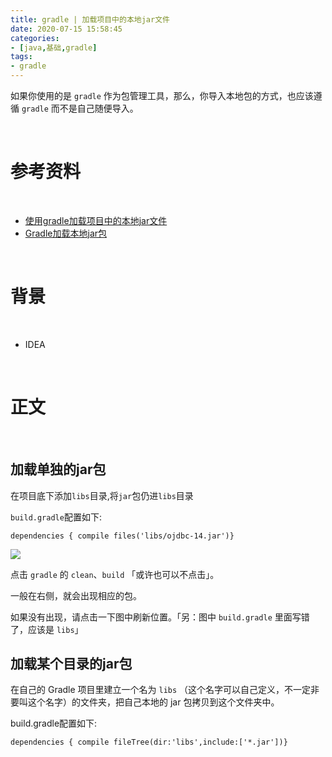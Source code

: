 ```yaml
---
title: gradle | 加载项目中的本地jar文件
date: 2020-07-15 15:58:45
categories:
- [java,基础,gradle]
tags:
- gradle
---
```

如果你使用的是 `gradle` 作为包管理工具，那么，你导入本地包的方式，也应该遵循 `gradle` 而不是自己随便导入。

<!-- more -->

<br/>

# 参考资料

<br/>

- [使用gradle加载项目中的本地jar文件](https://blog.csdn.net/KingBoyWorld/article/details/78644311?utm_medium=distribute.pc_relevant.none-task-blog-BlogCommendFromMachineLearnPai2-3.nonecase&depth_1-utm_source=distribute.pc_relevant.none-task-blog-BlogCommendFromMachineLearnPai2-3.nonecase)
- [Gradle加载本地jar包](https://blog.csdn.net/m1213642578/article/details/52763130?utm_medium=distribute.pc_relevant_t0.none-task-blog-BlogCommendFromMachineLearnPai2-1.nonecase&depth_1-utm_source=distribute.pc_relevant_t0.none-task-blog-BlogCommendFromMachineLearnPai2-1.nonecase)


<br/>

# 背景

<br/>

- IDEA

<br/>

# 正文

<br/>

## 加载单独的jar包

在项目底下添加`libs`目录,将`jar`包仍进`libs`目录

`build.gradle`配置如下:

	dependencies { compile files('libs/ojdbc-14.jar')}

![](/images/gradle/0_0.png)

点击 `gradle` 的 `clean`、`build` 「或许也可以不点击」。

一般在右侧，就会出现相应的包。

如果没有出现，请点击一下图中刷新位置。「另：图中 `build.gradle` 里面写错了，应该是 `libs`」

## 加载某个目录的jar包

在自己的 Gradle 项目里建立一个名为 `libs` （这个名字可以自己定义，不一定非要叫这个名字）的文件夹，把自己本地的 jar 包拷贝到这个文件夹中。

build.gradle配置如下:

	dependencies { compile fileTree(dir:'libs',include:['*.jar'])}
